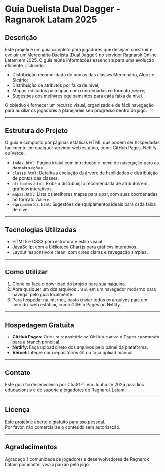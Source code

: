 # Guia Duelista Dual Dagger - Ragnarok Latam 2025

## Descrição

Este projeto é um guia completo para jogadores que desejam construir e evoluir um Mercenário Duelista (Dual Dagger) no servidor Ragnarok Online Latam em 2025. O guia reúne informações essenciais para uma evolução eficiente, incluindo:

- Distribuição recomendada de pontos das classes Mercenário, Algoz e Sicário;
- Distribuição de atributos por faixa de nível;
- Mapas indicados para upar, com coordenadas no formato `/where`;
- Sugestões dos melhores equipamentos para cada faixa de nível.

O objetivo é fornecer um recurso visual, organizado e de fácil navegação para auxiliar os jogadores a planejarem seu progresso dentro do jogo.

---

## Estrutura do Projeto

O guia é composto por páginas estáticas HTML que podem ser hospedadas facilmente em qualquer servidor web estático, como GitHub Pages, Netlify ou Vercel.

- `index.html`: Página inicial com introdução e menu de navegação para as demais seções.
- `classe.html`: Detalha a evolução da árvore de habilidades e distribuição de pontos das classes.
- `atributos.html`: Exibe a distribuição recomendada de atributos em gráficos interativos.
- `mapas.html`: Lista os melhores mapas para upar, com suas coordenadas no formato `/where`.
- `equipamentos.html`: Sugestões de equipamentos ideais para cada faixa de nível.

---

## Tecnologias Utilizadas

- HTML5 e CSS3 para estrutura e estilo visual.
- JavaScript com a biblioteca [Chart.js](https://www.chartjs.org/) para gráficos interativos.
- Layout responsivo e clean, com cores claras e navegação simples.

---

## Como Utilizar

1. Clone ou faça o download do projeto para sua máquina.
2. Abra qualquer um dos arquivos `.html` em um navegador moderno para navegar pelo guia localmente.
3. Para hospedar na internet, basta enviar todos os arquivos para um servidor web estático, como GitHub Pages ou Netlify.

---

## Hospedagem Gratuita

- **GitHub Pages:** Crie um repositório no GitHub e ative o Pages apontando para a branch principal.
- **Netlify:** Faça upload direto dos arquivos pelo painel da plataforma.
- **Vercel:** Integre com repositórios Git ou faça upload manual.

---

## Contato

Este guia foi desenvolvido por ChatGPT em Junho de 2025 para fins educacionais e de suporte a jogadores do Ragnarok Latam.

---

## Licença

Este projeto é aberto e gratuito para uso pessoal.  
Por favor, não comercialize o conteúdo sem autorização.

---

## Agradecimentos

Agradeço à comunidade de jogadores e desenvolvedores de Ragnarok Latam por manter viva a paixão pelo jogo.

